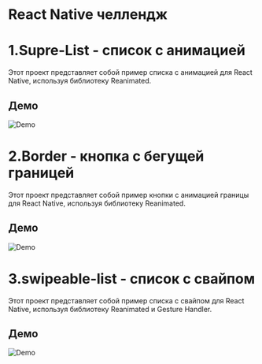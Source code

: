 # React Native челлендж

# 1.Supre-List - список с анимацией

Этот проект представляет собой пример списка с анимацией для React Native, используя библиотеку Reanimated.

## Демо

![Demo](https://drive.google.com/file/d/1kjNOf8BhxsFCdcgf7WQJ7KRgHqG0OR8T/view)

# 2.Border - кнопка с бегущей границей

Этот проект представляет собой пример кнопки с анимацией границы для React Native, используя библиотеку Reanimated.

## Демо

![Demo](https://drive.google.com/file/d/1dm8q2j0QcIC1mn3Z-U50p4XiTsAHniD0/view)

# 3.swipeable-list - список с свайпом

Этот проект представляет собой пример списка с свайпом для React Native, используя библиотеку Reanimated и Gesture Handler.

## Демо

![Demo](https://drive.google.com/file/d/1cwkd6pJyurZCS-BEbBMJ-SIiOkCsaCTl/view)
